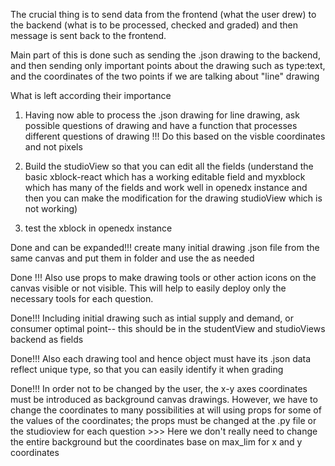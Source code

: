 

The crucial thing is to send data from the frontend (what the user drew) to the backend (what is to be processed, checked and graded) and then message is sent back to the frontend.

Main part of this is done such as sending the .json drawing to the backend, and then sending only important points about the drawing such as type:text, and the coordinates of the two points if we are talking about "line" drawing

What is left according their importance

1. Having now able to process the .json drawing for line drawing, ask possible questions of drawing and have a function that processes different questions of drawing !!! Do this based on the visble coordinates and not pixels

2. Build the studioView so that you can edit all the fields (understand the basic xblock-react which has a working editable field and myxblock which has many of the fields and work well in openedx instance and then you can make the modification for the drawing studioView which is not working)

3. test the xblock in openedx instance

Done and can be expanded!!! create many initial drawing .json file from the same canvas and put them in folder and use the as needed

Done !!! Also use props to make drawing tools or other action icons on the canvas visible or not visible. This will help to easily deploy only the necessary tools for each question.

Done!!! Including initial drawing such as intial supply and demand, or consumer optimal point-- this should be in the studentView and studioViews backend as fields

Done!!! Also each drawing tool and hence object must have its .json data reflect unique type, so that you can easily identify it when grading

Done!!! In order not to be changed by the user, the x-y axes coordinates must be introduced as background canvas drawings. However, we have to change the coordinates to many possibilities at will using props for some of the values of the coordinates; the props must be changed at the .py file or the studioview for each question >>> Here we don't really need to change the entire background but the coordinates base on max_lim for x and y coordinates

